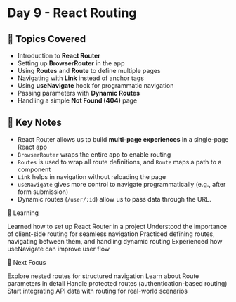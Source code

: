 # Day 9 - React Routing

## 📌 Topics Covered
- Introduction to **React Router**
- Setting up **BrowserRouter** in the app
- Using **Routes** and **Route** to define multiple pages
- Navigating with **Link** instead of anchor tags
- Using **useNavigate** hook for programmatic navigation
- Passing parameters with **Dynamic Routes**
- Handling a simple **Not Found (404)** page

## 📝 Key Notes
- React Router allows us to build **multi-page experiences** in a single-page React app  
- `BrowserRouter` wraps the entire app to enable routing  
- `Routes` is used to wrap all route definitions, and `Route` maps a path to a component  
- `Link` helps in navigation without reloading the page  
- `useNavigate` gives more control to navigate programmatically (e.g., after form submission)  
- Dynamic routes (`/user/:id`) allow us to pass data through the URL.

📖 Learning

Learned how to set up React Router in a project
Understood the importance of client-side routing for seamless navigation
Practiced defining routes, navigating between them, and handling dynamic routing
Experienced how useNavigate can improve user flow

🎯 Next Focus

Explore nested routes for structured navigation
Learn about Route parameters in detail
Handle protected routes (authentication-based routing)
Start integrating API data with routing for real-world scenarios